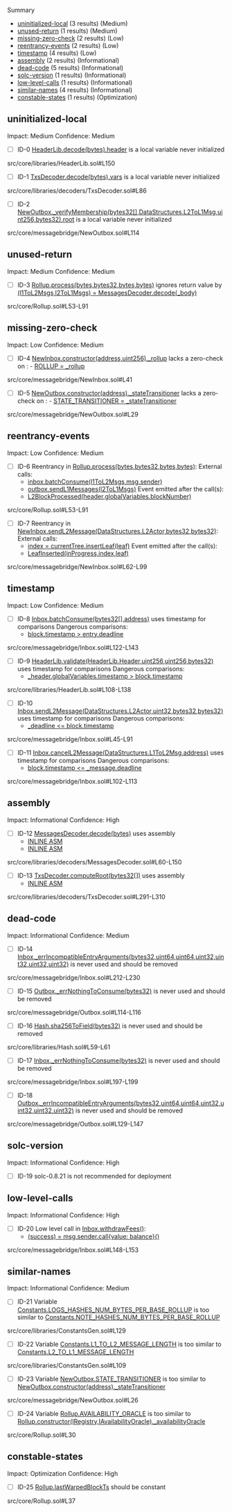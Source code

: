 Summary
 - [uninitialized-local](#uninitialized-local) (3 results) (Medium)
 - [unused-return](#unused-return) (1 results) (Medium)
 - [missing-zero-check](#missing-zero-check) (2 results) (Low)
 - [reentrancy-events](#reentrancy-events) (2 results) (Low)
 - [timestamp](#timestamp) (4 results) (Low)
 - [assembly](#assembly) (2 results) (Informational)
 - [dead-code](#dead-code) (5 results) (Informational)
 - [solc-version](#solc-version) (1 results) (Informational)
 - [low-level-calls](#low-level-calls) (1 results) (Informational)
 - [similar-names](#similar-names) (4 results) (Informational)
 - [constable-states](#constable-states) (1 results) (Optimization)
## uninitialized-local
Impact: Medium
Confidence: Medium
 - [ ] ID-0
[HeaderLib.decode(bytes).header](src/core/libraries/HeaderLib.sol#L150) is a local variable never initialized

src/core/libraries/HeaderLib.sol#L150


 - [ ] ID-1
[TxsDecoder.decode(bytes).vars](src/core/libraries/decoders/TxsDecoder.sol#L86) is a local variable never initialized

src/core/libraries/decoders/TxsDecoder.sol#L86


 - [ ] ID-2
[NewOutbox._verifyMembership(bytes32[],DataStructures.L2ToL1Msg,uint256,bytes32).root](src/core/messagebridge/NewOutbox.sol#L114) is a local variable never initialized

src/core/messagebridge/NewOutbox.sol#L114


## unused-return
Impact: Medium
Confidence: Medium
 - [ ] ID-3
[Rollup.process(bytes,bytes32,bytes,bytes)](src/core/Rollup.sol#L53-L91) ignores return value by [(l1ToL2Msgs,l2ToL1Msgs) = MessagesDecoder.decode(_body)](src/core/Rollup.sol#L69)

src/core/Rollup.sol#L53-L91


## missing-zero-check
Impact: Low
Confidence: Medium
 - [ ] ID-4
[NewInbox.constructor(address,uint256)._rollup](src/core/messagebridge/NewInbox.sol#L41) lacks a zero-check on :
		- [ROLLUP = _rollup](src/core/messagebridge/NewInbox.sol#L42)

src/core/messagebridge/NewInbox.sol#L41


 - [ ] ID-5
[NewOutbox.constructor(address)._stateTransitioner](src/core/messagebridge/NewOutbox.sol#L29) lacks a zero-check on :
		- [STATE_TRANSITIONER = _stateTransitioner](src/core/messagebridge/NewOutbox.sol#L30)

src/core/messagebridge/NewOutbox.sol#L29


## reentrancy-events
Impact: Low
Confidence: Medium
 - [ ] ID-6
Reentrancy in [Rollup.process(bytes,bytes32,bytes,bytes)](src/core/Rollup.sol#L53-L91):
	External calls:
	- [inbox.batchConsume(l1ToL2Msgs,msg.sender)](src/core/Rollup.sol#L85)
	- [outbox.sendL1Messages(l2ToL1Msgs)](src/core/Rollup.sol#L88)
	Event emitted after the call(s):
	- [L2BlockProcessed(header.globalVariables.blockNumber)](src/core/Rollup.sol#L90)

src/core/Rollup.sol#L53-L91


 - [ ] ID-7
Reentrancy in [NewInbox.sendL2Message(DataStructures.L2Actor,bytes32,bytes32)](src/core/messagebridge/NewInbox.sol#L62-L99):
	External calls:
	- [index = currentTree.insertLeaf(leaf)](src/core/messagebridge/NewInbox.sol#L95)
	Event emitted after the call(s):
	- [LeafInserted(inProgress,index,leaf)](src/core/messagebridge/NewInbox.sol#L96)

src/core/messagebridge/NewInbox.sol#L62-L99


## timestamp
Impact: Low
Confidence: Medium
 - [ ] ID-8
[Inbox.batchConsume(bytes32[],address)](src/core/messagebridge/Inbox.sol#L122-L143) uses timestamp for comparisons
	Dangerous comparisons:
	- [block.timestamp > entry.deadline](src/core/messagebridge/Inbox.sol#L136)

src/core/messagebridge/Inbox.sol#L122-L143


 - [ ] ID-9
[HeaderLib.validate(HeaderLib.Header,uint256,uint256,bytes32)](src/core/libraries/HeaderLib.sol#L108-L138) uses timestamp for comparisons
	Dangerous comparisons:
	- [_header.globalVariables.timestamp > block.timestamp](src/core/libraries/HeaderLib.sol#L122)

src/core/libraries/HeaderLib.sol#L108-L138


 - [ ] ID-10
[Inbox.sendL2Message(DataStructures.L2Actor,uint32,bytes32,bytes32)](src/core/messagebridge/Inbox.sol#L45-L91) uses timestamp for comparisons
	Dangerous comparisons:
	- [_deadline <= block.timestamp](src/core/messagebridge/Inbox.sol#L54)

src/core/messagebridge/Inbox.sol#L45-L91


 - [ ] ID-11
[Inbox.cancelL2Message(DataStructures.L1ToL2Msg,address)](src/core/messagebridge/Inbox.sol#L102-L113) uses timestamp for comparisons
	Dangerous comparisons:
	- [block.timestamp <= _message.deadline](src/core/messagebridge/Inbox.sol#L108)

src/core/messagebridge/Inbox.sol#L102-L113


## assembly
Impact: Informational
Confidence: High
 - [ ] ID-12
[MessagesDecoder.decode(bytes)](src/core/libraries/decoders/MessagesDecoder.sol#L60-L150) uses assembly
	- [INLINE ASM](src/core/libraries/decoders/MessagesDecoder.sol#L79-L81)
	- [INLINE ASM](src/core/libraries/decoders/MessagesDecoder.sol#L112-L118)

src/core/libraries/decoders/MessagesDecoder.sol#L60-L150


 - [ ] ID-13
[TxsDecoder.computeRoot(bytes32[])](src/core/libraries/decoders/TxsDecoder.sol#L291-L310) uses assembly
	- [INLINE ASM](src/core/libraries/decoders/TxsDecoder.sol#L298-L300)

src/core/libraries/decoders/TxsDecoder.sol#L291-L310


## dead-code
Impact: Informational
Confidence: Medium
 - [ ] ID-14
[Inbox._errIncompatibleEntryArguments(bytes32,uint64,uint64,uint32,uint32,uint32,uint32)](src/core/messagebridge/Inbox.sol#L212-L230) is never used and should be removed

src/core/messagebridge/Inbox.sol#L212-L230


 - [ ] ID-15
[Outbox._errNothingToConsume(bytes32)](src/core/messagebridge/Outbox.sol#L114-L116) is never used and should be removed

src/core/messagebridge/Outbox.sol#L114-L116


 - [ ] ID-16
[Hash.sha256ToField(bytes32)](src/core/libraries/Hash.sol#L59-L61) is never used and should be removed

src/core/libraries/Hash.sol#L59-L61


 - [ ] ID-17
[Inbox._errNothingToConsume(bytes32)](src/core/messagebridge/Inbox.sol#L197-L199) is never used and should be removed

src/core/messagebridge/Inbox.sol#L197-L199


 - [ ] ID-18
[Outbox._errIncompatibleEntryArguments(bytes32,uint64,uint64,uint32,uint32,uint32,uint32)](src/core/messagebridge/Outbox.sol#L129-L147) is never used and should be removed

src/core/messagebridge/Outbox.sol#L129-L147


## solc-version
Impact: Informational
Confidence: High
 - [ ] ID-19
solc-0.8.21 is not recommended for deployment

## low-level-calls
Impact: Informational
Confidence: High
 - [ ] ID-20
Low level call in [Inbox.withdrawFees()](src/core/messagebridge/Inbox.sol#L148-L153):
	- [(success) = msg.sender.call{value: balance}()](src/core/messagebridge/Inbox.sol#L151)

src/core/messagebridge/Inbox.sol#L148-L153


## similar-names
Impact: Informational
Confidence: Medium
 - [ ] ID-21
Variable [Constants.LOGS_HASHES_NUM_BYTES_PER_BASE_ROLLUP](src/core/libraries/ConstantsGen.sol#L129) is too similar to [Constants.NOTE_HASHES_NUM_BYTES_PER_BASE_ROLLUP](src/core/libraries/ConstantsGen.sol#L122)

src/core/libraries/ConstantsGen.sol#L129


 - [ ] ID-22
Variable [Constants.L1_TO_L2_MESSAGE_LENGTH](src/core/libraries/ConstantsGen.sol#L109) is too similar to [Constants.L2_TO_L1_MESSAGE_LENGTH](src/core/libraries/ConstantsGen.sol#L110)

src/core/libraries/ConstantsGen.sol#L109


 - [ ] ID-23
Variable [NewOutbox.STATE_TRANSITIONER](src/core/messagebridge/NewOutbox.sol#L26) is too similar to [NewOutbox.constructor(address)._stateTransitioner](src/core/messagebridge/NewOutbox.sol#L29)

src/core/messagebridge/NewOutbox.sol#L26


 - [ ] ID-24
Variable [Rollup.AVAILABILITY_ORACLE](src/core/Rollup.sol#L30) is too similar to [Rollup.constructor(IRegistry,IAvailabilityOracle)._availabilityOracle](src/core/Rollup.sol#L39)

src/core/Rollup.sol#L30


## constable-states
Impact: Optimization
Confidence: High
 - [ ] ID-25
[Rollup.lastWarpedBlockTs](src/core/Rollup.sol#L37) should be constant 

src/core/Rollup.sol#L37


